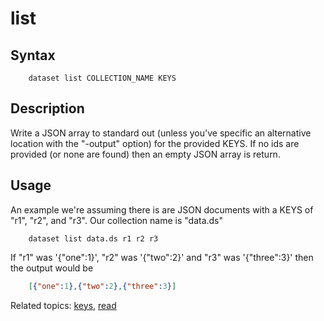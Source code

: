 
# list

## Syntax

```
    dataset list COLLECTION_NAME KEYS
```

## Description

Write a JSON array to standard out (unless you've specific an 
alternative location with the "-output" option) for the provided 
KEYS.  If no ids are provided (or none are found) then an empty 
JSON array is return.

## Usage

An example we're assuming there is are JSON documents with a KEYS 
of "r1", "r2", and "r3". Our collection name is "data.ds"

```shell
    dataset list data.ds r1 r2 r3
```

If "r1" was '{"one":1}', "r2" was '{"two":2}' and "r3" was '{"three":3}' 
then the output would be

```json
    [{"one":1},{"two":2},{"three":3}]
```

Related topics: [keys](keys.html), [read](read.html)

